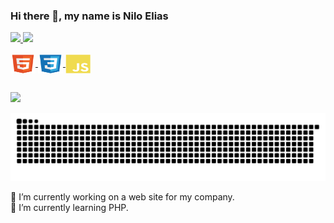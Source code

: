 ### Hi there 👋, my name is Nilo Elias
<div style="display: inline_block">
  <a href="https://github.com/NiloElias">
  <img height="140em" widght="90" src="https://github-readme-stats.vercel.app/api?username=NiloElias&show_icons=true&theme=dark&include_all_commits=true&count_private=true"/>
  <img height="140em" widght="90" src="https://github-readme-stats.vercel.app/api/top-langs/?username=NiloElias&layout=compact&langs_count=7&theme=dark"/>
</div>
<div style="display: inline_block"><br>
  <img align="center" alt="HTML" height="30" width="40" src="https://raw.githubusercontent.com/devicons/devicon/master/icons/html5/html5-original.svg">
  <img align="center" alt="CSS" height="30" width="40" src="https://raw.githubusercontent.com/devicons/devicon/master/icons/css3/css3-original.svg">
  <img align="center" alt="Js" height="30" width="40" src="https://raw.githubusercontent.com/devicons/devicon/master/icons/javascript/javascript-plain.svg">
</div>
  
##
  
<div>
  <a href="https://instagram.com/nilo_elias" target="_blank"><img src="https://img.shields.io/badge/-Instagram-%23E4405F?style=for-the-badge&logo=instagram&logoColor=white" target="_blank"></a>
  
  
   ![Snake animation](https://github.com/NiloElias/NiloElias/blob/output/github-contribution-grid-snake.svg)
  
</div>
🔭 I’m currently working on a web site for my company.<br/>
🌱 I’m currently learning PHP.

